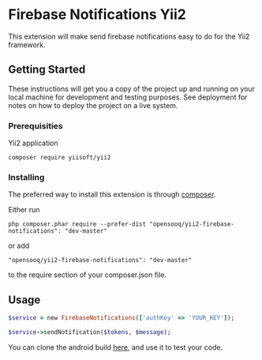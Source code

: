 # Firebase Notifications Yii2

This extension will make send firebase notifications easy to do for the Yii2 framework.

## Getting Started

These instructions will get you a copy of the project up and running on your local machine for development and testing purposes. See deployment for notes on how to deploy the project on a live system.

### Prerequisities

Yii2 application 
```
composer require yiisoft/yii2
```

### Installing

The preferred way to install this extension is through [composer](http://getcomposer.org/download/).

Either run

```
php composer.phar require --prefer-dist "opensooq/yii2-firebase-notifications": "dev-master"

```

or add

```
"opensooq/yii2-firebase-notifications": "dev-master"
```
to the require section of your composer.json file.

## Usage

```ruby
$service = new FirebaseNotifications(['authKey' => 'YOUR_KEY']);

$service->sendNotification($tokens, $message);
```
You can clone the android build [here](https://github.com/Amr-alshroof/Fcm-Android),
and use it to test your code.


